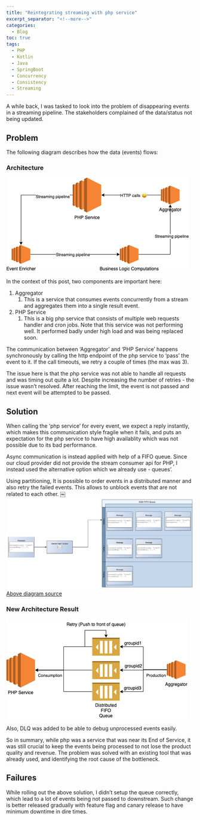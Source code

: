 ```yaml
---
title: "Reintegrating streaming with php service"
excerpt_separator: "<!--more-->"
categories:
  - Blog
toc: true
tags:
  - PHP
  - Kotlin
  - Java
  - SpringBoot
  - Concurrency
  - Consistency
  - Streaming
---
```


A while back, I was tasked to look into the problem of disappearing events in a streaming pipeline. The stakeholders complained of the data/status not being updated.

## Problem

The following diagram describes how the data (events) flows:

### Architecture
![diagram](/assets/images/reintegrating-with-php-service/Reintegrating-with-php-service.png)

In the context of this post, two components are important here:

1. Aggregator
    1. This is a service that consumes events concurrently from a stream and aggregates them into a single result event.
2. PHP Service
    1. This is a big php service that consists of multiple web requests handler and cron jobs. Note that this service was not performing well. It performed badly under high load and was being replaced soon.

The communication between ‘Aggregator’ and ‘PHP Service’ happens synchronously by calling the http endpoint of the php service to ‘pass’ the event to it.
If the call timeouts, we retry a couple of times (the max was 3).

The issue here is that the php service was not able to handle all requests and was timing out quite a lot. Despite increasing the number of retries - the issue wasn’t resolved. After reaching the limit, the event is not passed and next event will be attempted to be passed.

## Solution

When calling the ‘php service’ for every event, we expect a reply instantly, which makes this communication style fragile when it fails, and puts an expectation for the php service to have high availablity which was not possible due to its bad performance.

Async communication is instead applied with help of a FIFO queue.
Since our cloud provider did not provide the stream consumer api for PHP, I instead used the alternative option which we already use - queues’.

Using partitioning, It is possible to order events in a distributed manner and also retry the failed events. This allows to unblock events that are not related to each other.
￼
![diagram2](/assets/images/reintegrating-with-php-service/fifo-documentation-single.png)
[Above diagram source](https://docs.aws.amazon.com/AWSSimpleQueueService/latest/SQSDeveloperGuide/high-throughput-fifo.html)

### New Architecture Result
![diagram3](/assets/images/reintegrating-with-php-service/Reintegrating-with-php-service-2.png)

Also, DLQ was added to be able to debug unprocessed events easily.

So in summary, while php was a service that was near its End of Service, it was still crucial to keep the events being processed to not lose the product quality and revenue. The problem was solved with an existing tool that was already used, and identifying the root cause of the bottleneck.

## Failures

While rolling out the above solution, I didn’t setup the queue correctly, which lead to a lot of events being not passed to downstream. Such change is better released gradually with feature flag and canary release to have minimum downtime in dire times.
